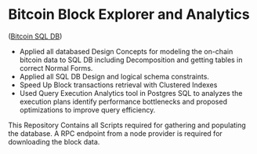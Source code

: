 # Bitcoin Block Explorer and Analytics

([Bitcoin SQL DB](https://github.com/Zorrat/Bitcoin-Block-Explorer/blob/main/Analyzing%20Bitcoin.pdf))

- Applied all databased Design Concepts for modeling the on-chain bitcoin data to SQL DB including Decomposition and getting tables in correct Normal Forms.
- Applied all SQL DB Design and logical schema constraints.
- Speed Up Block transactions retrieval with Clustered Indexes
- Used Query Execution Analytics tool in Postgres SQL to analyzes the execution plans identify performance bottlenecks and proposed optimizations to improve query efficiency.

This Repository Contains all Scripts required for gathering and populating the database.
A RPC endpoint from a node provider is required for downloading the block data.
